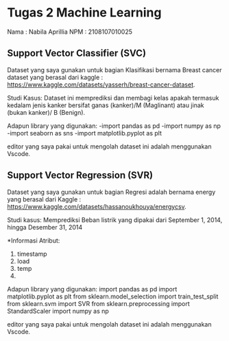 # Tugas 2 Machine Learning
Nama : Nabila Aprillia
NPM  : 2108107010025

## Support Vector Classifier (SVC)
Dataset yang saya gunakan untuk bagian Klasifikasi bernama Breast cancer dataset yang berasal dari kaggle : https://www.kaggle.com/datasets/yasserh/breast-cancer-dataset. 

Studi Kasus: Dataset ini memprediksi dan membagi kelas apakah termasuk kedalam jenis kanker bersifat ganas (kanker)/M (Maglinant) atau jinak (bukan kanker)/ B (Benign). 

Adapun library yang digunakan:
-import pandas as pd
-import numpy as np
-import seaborn as sns
-import matplotlib.pyplot as plt

editor yang saya pakai untuk mengolah dataset ini adalah menggunakan Vscode.

## Support Vector Regression (SVR)
Dataset yang saya gunakan untuk bagian Regresi adalah bernama energy yang berasal dari Kaggle : https://www.kaggle.com/datasets/hassanoukhouya/energycsv.

Studi kasus: Memprediksi Beban listrik yang dipakai dari September 1, 2014, hingga Desember 31, 2014

*Informasi Atribut: 
1. timestamp
2. load
3. temp
4. 
Adapun library yang digunakan:
import pandas as pd
import matplotlib.pyplot as plt
from sklearn.model_selection import train_test_split
from sklearn.svm import SVR
from sklearn.preprocessing import StandardScaler
import numpy as np

editor yang saya pakai untuk mengolah dataset ini adalah menggunakan Vscode.
